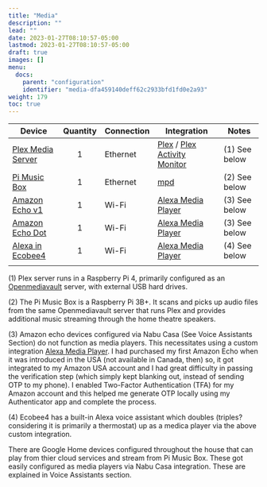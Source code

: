 ```yaml
---
title: "Media"
description: ""
lead: ""
date: 2023-01-27T08:10:57-05:00
lastmod: 2023-01-27T08:10:57-05:00
draft: true
images: []
menu:
  docs:
    parent: "configuration"
    identifier: "media-dfa459140deff62c2933bfd1fd0e2a93"
weight: 179
toc: true
---
```



| Device                                                       | Quantity | Connection | Integration                                                  | Notes         |
| ------------------------------------------------------------ | :------: | ---------- | ------------------------------------------------------------ | ------------- |
| [Plex Media Server](https://plex.tv)                         |    1     | Ethernet   | [Plex](https://www.home-assistant.io/components/media_player.plex) / [Plex Activity Monitor](https://www.home-assistant.io/components/sensor.plex/) | (1) See below |
| [Pi Music Box](https://www.pimusicbox.com/)                  |    1     | Ethernet   | [mpd](https://www.home-assistant.io/integrations/mpd/)       | (2) See below |
| [Amazon Echo v1](https://www.amazon.com/Amazon-Echo-Bluetooth-Speaker-with-Alexa-Black/dp/B00X4WHP5E) |    1     | Wi-Fi      | [Alexa Media Player](https://github.com/custom-components/alexa_media_player) | (3) See below |
| [Amazon Echo Dot](https://www.amazon.com/Amazon-Echo-Dot-Portable-Bluetooth-Speaker-with-Alexa-White/dp/B015TJD0Y4) |    1     | Wi-Fi      | [Alexa Media Player](https://github.com/custom-components/alexa_media_player) | (3) See below |
| [Alexa in Ecobee4](https://www.ecobee.com/en-ca/smart-thermostats/smart-wifi-thermostat-with-voice-control/) |    1     | Wi-Fi      | [Alexa Media Player](https://github.com/custom-components/alexa_media_player) | (4) See below |
|                                                              |          |            |                                                              |               |

(1) Plex server runs in a Raspberry Pi 4, primarily configured as an [Openmediavault](https://www.openmediavault.org/) server, with external USB hard drives. 

(2) The Pi Music Box is a Raspberry Pi 3B+.  It scans and picks up audio files from the same Openmediavault server that runs Plex and provides additional music streaming through the home theatre speakers. 

(3) Amazon echo devices configured via Nabu Casa (See Voice Assistants Section) do not function as media players.  This necessitates using a custom integration [Alexa Media Player](https://github.com/custom-components/alexa_media_player).  I had purchased my first Amazon Echo when it was introduced in the USA (not available in Canada, then) so, it got integrated to my Amazon USA account and I had great difficulty in passing the verification step (which simply kept blanking out, instead of sending OTP to my phone).  I enabled Two-Factor Authentication (TFA) for my Amazon account and this helped me generate OTP locally using my Authenticator app and complete the process. 

(4) Ecobee4 has a built-in Alexa voice assistant which doubles (triples? considering it is primarily a thermostat) up as a medica player via the above custom integration. 

There are Google Home devices configured throughout the house that can play from thier cloud services and stream from Pi Music Box.  These got easily configured as media players via Nabu Casa integration. These are explained in Voice Assistants section. 